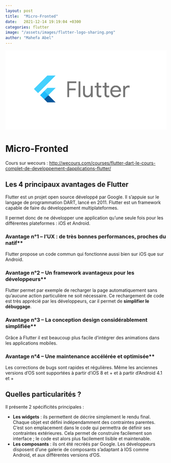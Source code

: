 ```yaml
---
layout: post
title:  "Micro-Fronted"
date:   2021-12-14 19:19:04 +0300
categories: flutter
image: "/assets/images/flutter-logo-sharing.png"
author: "Mahefa Abel"
---
```


![Micro-service](/assets/images/flutter-logo-sharing.png)

# Micro-Fronted

Cours sur wecours : 
http://wecours.com/courses/flutter-dart-le-cours-complet-de-developpement-dapplications-flutter/

## Les 4 principaux avantages de Flutter

Flutter est un projet open source développé par Google. Il s’appuie sur le langage de programmation DART, lancé en 2011. Flutter est un framework capable de faire du développement multiplateformes.

Il permet donc de ne développer une application qu’une seule fois pour les différentes plateformes : iOS et Android.

### Avantage n°1 – l’UX : de très bonnes performances, proches du natif**

Flutter propose un code commun qui fonctionne aussi bien sur iOS que sur Android.

### Avantage n°2 – Un framework avantageux pour les développeurs**

Flutter permet par exemple de recharger la page automatiquement sans qu’aucune action particulière ne soit nécessaire. Ce rechargement de code est très apprécié par les développeurs, car il permet de  **simplifier le débuggage**.

### Avantage n°3 – La conception design considérablement simplifiée**

Grâce à Flutter il est beaucoup plus facile d’intégrer des animations dans les applications mobiles.

### Avantage n°4 – Une maintenance accélérée et optimisée**

Les corrections de bugs sont rapides et régulières.
Même les anciennes versions d’OS sont supportées à partir d’iOS 8 et + et à partir d’Android 4.1 et +

## Quelles particularités ?
Il présente 2 spécificités principales :

-   **Les widgets**  : ils permettent de décrire simplement le rendu final. Chaque objet est défini indépendamment des contraintes parentes. C’est son emplacement dans le code qui permettra de définir ses contraintes extérieures. Cela permet de construire facilement son interface ; le code est alors plus facilement lisible et maintenable.
-   **Les composants**  : ils ont été recréés par Google. Les développeurs disposent d’une galerie de composants s’adaptant à IOS comme Android, et aux différentes versions d’OS.